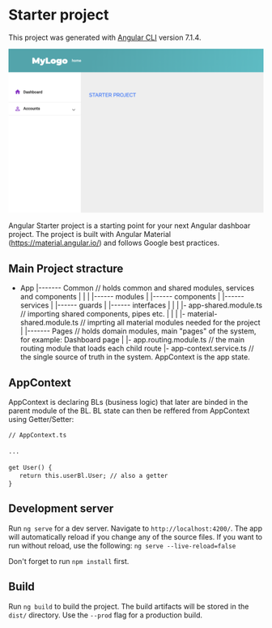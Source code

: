 # Starter project

This project was generated with [Angular CLI](https://github.com/angular/angular-cli) version 7.1.4.

![alt text](starter-project.png)

Angular Starter project is a starting point for your next Angular dashboar project. 
The project is built with Angular Material (https://material.angular.io/) and follows Google best practices.

## Main Project stracture

- App
|------- Common // holds common and shared modules, services and components
|        |
|        |------ modules
|        |------ components
|        |------ services
|        |------ guards
|        |------ interfaces
|        |
|        |- app-shared.module.ts // importing shared components, pipes etc.
|        |
|        |- material-shared.module.ts // imprting all material modules needed for the project
|
|------- Pages // holds domain modules, main "pages" of the system, for example: Dashboard page
|
|- app.routing.module.ts  // the main routing module that loads each child route
|- app-context.service.ts // the single source of truth in the system. AppContext is the app state. 

## AppContext
AppContext is declaring BLs (business logic) that later are binded in the parent module of the BL. 
BL state can then be reffered from AppContext using Getter/Setter: 

```
// AppContext.ts

...

get User() {
   return this.userBl.User; // also a getter
}
```




## Development server

Run `ng serve` for a dev server. Navigate to `http://localhost:4200/`. The app will automatically reload if you change any of the source files.
If you want to run without reload, use the following: `ng serve --live-reload=false`

Don't forget to run `npm install` first. 

## Build

Run `ng build` to build the project. The build artifacts will be stored in the `dist/` directory. Use the `--prod` flag for a production build.
